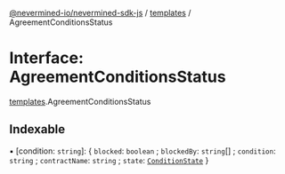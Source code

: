 [@nevermined-io/nevermined-sdk-js](../code-reference.md) / [templates](../modules/templates.md) / AgreementConditionsStatus

# Interface: AgreementConditionsStatus

[templates](../modules/templates.md).AgreementConditionsStatus

## Indexable

▪ [condition: `string`]: { `blocked`: `boolean` ; `blockedBy`: `string`[] ; `condition`: `string` ; `contractName`: `string` ; `state`: [`ConditionState`](../enums/ConditionState.md) }
